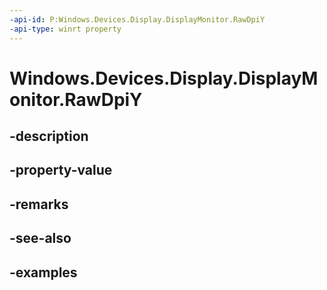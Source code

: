 ```yaml
---
-api-id: P:Windows.Devices.Display.DisplayMonitor.RawDpiY
-api-type: winrt property
---
```


<!-- Property syntax.
public float RawDpiY { get; }
-->

# Windows.Devices.Display.DisplayMonitor.RawDpiY

## -description

## -property-value

## -remarks

## -see-also

## -examples

